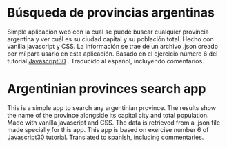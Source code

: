 # Búsqueda de provincias argentinas

Simple aplicación web con la cual se puede buscar cualquier provincia argentina y ver cuál es su ciudad capital y su población total. Hecho con vanilla javascript y CSS. La información se trae de un archivo .json creado por mí para usarlo en esta aplicación. Basado en el ejercicio número 6 del tutorial [Javascript30](http://javascript30.com) . Traducido al español, incluyendo comentarios.

# Argentinian provinces search app

This is a simple app to search any argentinian province. The results show the name of the province alongside its capital city and total population. Made with vanilla javascript and CSS. The data is retrieved from a .json file made specially for this app. This app is based on exercise number 6 of [Javascript30](http://javascript30.com) tutorial. Translated to spanish, including commentaries.
